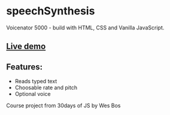 # speechSynthesis
Voicenator 5000 - build with HTML, CSS and Vanilla JavaScript.

## [Live demo](https://alexgooner12-speechsynthesis.glitch.me/speechSynthesis)

## Features:
- Reads typed text 
- Choosable rate and pitch
- Optional voice

Course project from 30days of JS by Wes Bos
